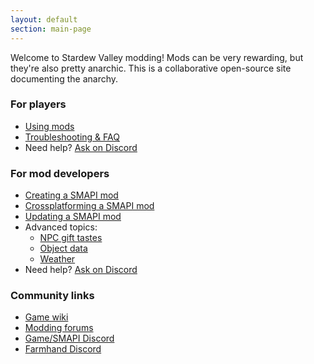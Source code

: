```yaml
---
layout: default
section: main-page
---
```


Welcome to Stardew Valley modding! Mods can be very rewarding, but they're also pretty anarchic.
This is a collaborative open-source site documenting the anarchy.

<div class="box">
    <div class="container">
        <h3>For players</h3>
        <ul>
            <li><a href="guides/using-mods">Using mods</a></li>
            <li><a href="guides/smapi-faq">Troubleshooting & FAQ</a></li>
            <li>Need help? <a href="https://discord.gg/kH55QXP">Ask on Discord</a></li>
        </ul>
    </div>
</div>
<div class="box">
    <div class="container">
        <h3>For mod developers</h3>
        <ul>
            <li><a href="guides/creating-a-smapi-mod">Creating a SMAPI mod</a></li>
            <li><a href="guides/crossplatforming-a-smapi-mod">Crossplatforming a SMAPI mod</a></li>
            <li><a href="guides/updating-a-smapi-mod">Updating a SMAPI mod</a></li>
            <li>Advanced topics:
                <ul>
                    <li><a href="guides/npc-gift-tastes">NPC gift tastes</a></li>
                    <li><a href="guides/object-data">Object data</a></li>
                    <li><a href="guides/weather">Weather</a></li>
                </ul>
            </li>
            <li>Need help? <a href="https://discord.gg/kH55QXP">Ask on Discord</a></li>
        </ul>
    </div>
</div>
<div class="box">
    <div class="container">
        <h3>Community links</h3>
        <ul>
            <li><a href="http://stardewvalleywiki.com/">Game wiki</a></li>
            <li><a href="http://community.playstarbound.com/forums/mods.215/">Modding forums</a></li>
            <li><a href="https://discord.gg/kH55QXP">Game/SMAPI Discord</a></li>
            <li><a href="https://discordapp.com/invite/0t3fh2xhHVc6Vdyx">Farmhand Discord</a></li>
        </ul>
    </div>
</div>
<br clear="all" />
